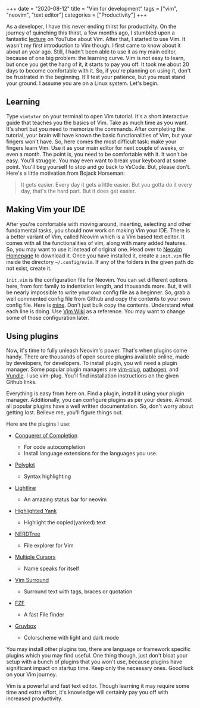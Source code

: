 +++
date = "2020-08-12"
title = "Vim for development"
tags = ["vim", "neovim", "text editor"]
categories = ["Productivity"]
+++

As a developer, I have this never ending thirst for productivity. On
the journey of quinching this thirst, a few months ago, I stumbled
upon a fantastic
[lecture](https://www.youtube.com/watch?v=a6Q8Na575qc) on YouTube
about Vim. After that, I started to use Vim. It wasn't my first
introduction to Vim though. I first came to know about it about an
year ago. Still, I hadn't been able to use it as my main editor,
because of one big problem: the learning curve. Vim is not easy to
learn, but once you get the hang of it, it starts to pay you off. It
took me about 20 days to become comfortable with it. So, if you're
planning on using it, don't be frustrated in the beginning. It'll test
your patience, but you must stand your ground. I assume you are on a
Linux system. Let's begin.

## Learning

Type `vimtutor` on your terminal to open Vim tutorial. It's a short
interactive guide that teaches you the basics of Vim. Take as much
time as you want. It's short but you need to memorize the
commands. After completing the tutorial, your brain will have known
the basic functionalities of Vim, but your fingers won't have. So,
here comes the most difficult task: make your fingers learn Vim. Use
it as your main editor for next couple of weeks, or even a month. The
point is, you need to be comfortable with it. It won't be easy. You'll
struggle. You may even want to break your keyboard at some
point. You'll beg yourself to stop and go back to VsCode. But, please
don't. Here's a little motivation from Bojack Horseman:

> It gets easier. Every day it gets a little easier. But you gotta do
> it every day, that's the hard part. But it does get easier.

## Making Vim your IDE

After you're comfortable with moving around, inserting, selecting and
other fundamental tasks, you should now work on making Vim your
IDE. There is a better variant of Vim, called Neovim which is a Vim
based text editor. It comes with all the functionalities of vim, along
with many added features. So, you may want to use it instead of
original one. Head over to [Neovim Homepage](https://neovim.io/) to
download it. Once you have installed it, create a `init.vim` file
inside the directory `~/.config/nvim`. If any of the folders in the
given path do not exist, create it.

`init.vim` is the configuration file for Neovim. You can set different
options here, from font family to indentation length, and thousands
more.  But, it will be nearly impossible to write your own config file
as a beginner. So, grab a well commented config file from Github and
copy the contents to your own config file. Here is
[mine](https://github.com/UdeshyaDhungana/dotfiles/blob/master/nvim/init.vim). Don't
just bulk copy the contents. Understand what each line is doing. Use
[Vim Wiki](https://vim.fandom.com/wiki/Vim_Tips_Wiki) as a
reference. You may want to change some of those configuration later.

## Using plugins

Now, it's time to fully unleash Neovim's power. That's when plugins come handy. There are thousands of open source plugins available online, made by developers, for developers. To install plugin, you will need a plugin manager. Some popular plugin managers are [vim-plug](https://github.com/junegunn/vim-plug), [pathogen](https://github.com/tpope/vim-pathogen), and [Vundle](https://github.com/VundleVim/Vundle.vim). I use vim-plug. You'll find installation instructions on the given Github links.

Everything is easy from here on. Find a plugin, install it using your plugin manager. Additionally, you can configure plugins as per your desire. Almost all popular plugins have a well written documentation. So, don't worry about getting lost. Believe me, you'll figure things out.

Here are the plugins I use:

  - [Conquerer of Completion](https://github.com/neoclide/coc.nvim)
      - For code autocompletion
      - Install language extensions for the languages you use.

  - [Polyglot](https://github.com/sheerun/vim-polyglot)
      - Syntax highlighting

  - [Lightline](https://github.com/vim-airline/vim-airline)
      - An amazing status bar for neovim

  - [Highlighted
    Yank](https://github.com/machakann/vim-highlightedyank)
      - Highlight the copied(yanked) text

  - [NERDTree](https://github.com/preservim/nerdtree)
      - File explorer for Vim

  - [Multiple
    Cursors](https://github.com/terryma/vim-multiple-cursors)
      - Name speaks for itself

  - [Vim Surround](https://github.com/tpope/vim-surround)
      - Surround text with tags, braces or quotation

  - [FZF](https://github.com/junegunn/fzf)
      - A fast File finder

  - [Gruvbox](https://github.com/morhetz/gruvbox)
      - Colorscheme with light and dark mode


You may install other plugins too, there are language or framework
specific plugins which you may find useful. One thing though, just
don't bloat your setup with a bunch of plugins that you won't use,
because plugins have significant impact on startup time. Keep only the
necessary ones. Good luck on your Vim journey.

Vim is a powerful and fast text editor. Though learning it may require
some time and extra effort, it's knowledge will certainly pay you off
with increased productivity.
